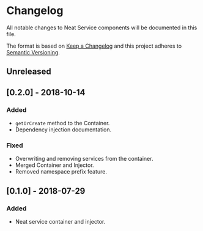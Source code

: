 # Changelog
All notable changes to Neat Service components will be documented in this file.

The format is based on [Keep a Changelog](https://keepachangelog.com/en/1.0.0/)
and this project adheres to [Semantic Versioning](https://semver.org/spec/v2.0.0.html).

## Unreleased

## [0.2.0] - 2018-10-14
### Added
- ```getOrCreate``` method to the Container.
- Dependency injection documentation.

### Fixed
- Overwriting and removing services from the container.
- Merged Container and Injector.
- Removed namespace prefix feature.

## [0.1.0] - 2018-07-29
### Added
- Neat service container and injector.
